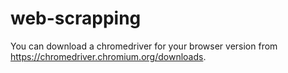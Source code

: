 # web-scrapping

You can download a chromedriver for your browser version from https://chromedriver.chromium.org/downloads.

